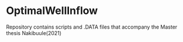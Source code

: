 # OptimalWellInflow
Repository contains scripts and .DATA files that accompany the Master thesis Nakibuule(2021)
